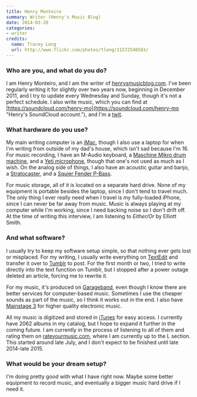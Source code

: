 ```yaml
---
title: Henry Monteiro
summary: Writer (Henry's Music Blog)
date: 2014-03-20
categories:
- writer
credits:
  name: Tracey Long
  url: http://www.flickr.com/photos/tlong/11572548583/
---
```


### Who are you, and what do you do?

I am Henry Monteiro, and I am the writer of [henrysmusicblog.com](http://henrysmusicblog.com/ "Henry's weblog."). I've been regularly writing it for slightly over two years now, beginning in December 2011, and I try to update every Wednesday and Sunday, though it's not a perfect schedule. I also write music, which you can find at [https://soundcloud.com/henry-mo](https://soundcloud.com/henry-mo "Henry's SoundCloud account."), and I'm a [twit](https://twitter.com/henrysaurus "Henry's Twitter account.").

### What hardware do you use?

My main writing computer is an [iMac][], though I also use a laptop for when I'm writing from outside of my dad's house, which isn't sad because I'm 16. For music recording, I have an M-Audio keyboard, a [Maschine Mikro drum machine][maschine], and a [Yeti microphone][yeti], though that one's not used as much as I wish. On the analog side of things, I also have an acoustic guitar and banjo, a [Stratocaster][], and a [Squier Fender P-Bass][squier].

For music storage, all of it is located on a separate hard drive. None of my equipment is portable besides the laptop, since I don't tend to travel much. The only thing I ever really need when I travel is my fully-loaded iPhone, since I can never be far away from music. Music is always playing at my computer while I'm working, since I need backing noise so I don't drift off. At the time of writing this interview, I am listening to *Either/Or* by Elliott Smith.

### And what software?

I usually try to keep my software setup simple, so that nothing ever gets lost or misplaced. For my writing, I usually write everything on [TextEdit][] and transfer it over to [Tumblr][] to post. For the first month or two, I tried to write directly into the text function on Tumblr, but I stopped after a power outage deleted an article, forcing me to rewrite it.

For my music, it's produced on [Garageband][], even though I know there are better services for computer-based music. Sometimes I use the cheaper sounds as part of the music, so I think it works out in the end. I also have [Mainstage 3][mainstage] for higher quality electronic music.

All my music is digitized and stored in [iTunes][] for easy access. I currently have 2062 albums in my catalog, but I hope to expand it further in the coming future. I am currently in the process of listening to all of them and rating them on [rateyourmusic.com][], where I am currently up to the L section. This started around late July, and I don't expect to be finished until late 2014-late 2015.

### What would be your dream setup?

I'm doing pretty good with what I have right now. Maybe some better equipment to record music, and eventually a bigger music hard drive if I need it.

[garageband]: https://www.apple.com/mac/garageband/ "An audio recording and editing tool for the Mac."
[imac]: https://www.apple.com/imac-24/ "An all-in-one computer."
[itunes]: https://www.apple.com/itunes/ "A jukebox application and online store."
[mainstage]: https://www.apple.com/mainstage/ "Mac software for live music playing."
[maschine]: https://www.native-instruments.com/en/products/maschine/production-systems/maschine/ "A tactile sequencer and sampler."
[rateyourmusic.com]: https://rateyourmusic.com/ "A service for rating your music."
[squier]: http://web.archive.org/web/20160412205811/http://www.fender.com:80/squier/ "An electric guitar."
[stratocaster]: https://en.wikipedia.org/wiki/Fender_Stratocaster "An electric guitar."
[textedit]: http://web.archive.org/web/20200525165141/https://support.apple.com/en-us/HT2523 "A text editor included with Mac OS X."
[tumblr]: https://www.tumblr.com/ "An online personal publishing platform."
[yeti]: https://bluemic.com/yeti/ "A USB microphone."
